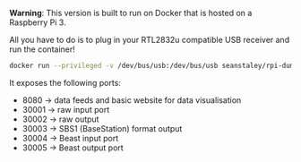 **Warning**: This version is built to run on Docker that is hosted on a Raspberry Pi 3.

All you have to do is to plug in your RTL2832u compatible USB receiver and run the container!

```bash
docker run --privileged -v /dev/bus/usb:/dev/bus/usb seanstaley/rpi-dump1090
```

It exposes the following ports:
 - 8080 -> data feeds and basic website for data visualisation
 - 30001 -> raw input port
 - 30002 -> raw output
 - 30003 -> SBS1 (BaseStation) format output
 - 30004 -> Beast input port
 - 30005 -> Beast output port
